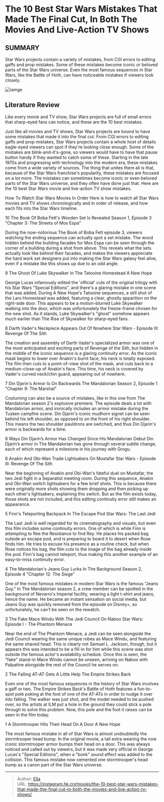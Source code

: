 # The 10 Best Star Wars Mistakes That Made The Final Cut, In Both The Movies And Live-Action TV Shows


## SUMMARY 


 Star Wars projects contain a variety of mistakes, from CGI errors to editing gaffs and prop mistakes. 
 Some of these mistakes become iconic or beloved parts of the Star Wars universe. 
 Even the most famous sequences in Star Wars, like the Battle of Hoth, can have noticeable mistakes if viewers look closely. 

![iamge](https://static1.srcdn.com/wordpress/wp-content/uploads/2024/01/img_c912785f6bc4-1.jpeg)

## Literature Review

Like every movie and TV show, Star Wars projects are full of small errors that sharp-eyed fans can notice, and these are the 10 best mistakes.




Just like all movies and TV shows, Star Wars projects are bound to have some mistakes that made it into the final cut. From CGI errors to editing gaffs and prop mistakes, Star Wars projects contain a whole host of details eagle-eyed viewers can spot if they&#39;re looking close enough. Some of the mistakes are blink-and-it&#39;s-gone, so viewers would have to have that pause button handy if they wanted to catch some of these.
Starting in the late 1970s and progressing with technology into the modern era, these mistakes come from a wide variety of sources. The thing that unites them all is that, because of the Star Wars franchise&#39;s popularity, these mistakes are focused on a lot more. The mistakes can sometimes become iconic or even beloved parts of the Star Wars universe, and they often have done just that. Here are the 10 best Star Wars movie and live-action TV show mistakes.
            
 
 How To Watch Star Wars Movies In Order 
Here is how to watch all Star Wars movies and TV shows chronologically and in order of release, and how each fits into the Star Wars timeline.












 








 10  The Book Of Boba Fett&#39;s Wooden Set Is Revealed 
Season 1, Episode 3 &#34;Chapter 3: The Streets of Mos Espa&#34;
        

During the now-notorious The Book of Boba Fett episode 3, viewers watching the ending sequence can actually spot a set mistake. The wood hidden behind the building facades for Mos Espa can be seen through the corner of a building during a shot from above. This reveals what the sets actually look like behind their facades, and makes the viewers appreciate the hard work set designers put into making the Star Wars galaxy feel alive, even if a mistake like this shows up due to an odd angle.





 9  The Ghost Of Luke Skywalker In The Tatooine Homestead 
A New Hope
        

George Lucas infamously edited the &#39;official&#39; cuts of the original trilogy with his Star Wars &#34;Special Editions&#34;, and there&#39;s a glaring mistake in one scene that was added. During A New Hope&#39;s Tatooine sequences, a still shot of the Lars Homestead was added, featuring a clear, ghostly apparition on the right-side door. This appears to be a motion-blurred Luke Skywalker walking into the door, which was unfortunately the freeze-frame chosen for the new shot. As it stands, Luke Skywalker&#39;s &#34;ghost&#34; somehow appears much earlier than The Rise of Skywalker for sharp-eyed fans.





 8  Darth Vader&#39;s Neckpiece Appears Out Of Nowhere 
Star Wars - Episode III: Revenge Of The Sith
        

The creation and assembly of Darth Vader&#39;s specialized armor was one of the most anticipated and exciting parts of Revenge of the Sith, but hidden in the middle of the iconic sequence is a glaring continuity error. As the iconic mask begins to lower over Anakin&#39;s burnt face, his neck is totally exposed. The film then cuts to a point-of-view shot of the mask, and cuts back to a medium-close-up of Anakin&#39;s face. This time, his neck is covered by Vader&#39;s curved neck/chin guard, appearing out of nowhere.







 7  Din Djarin&#39;s Armor Is On Backwards 
The Mandalorian Season 2, Episode 1 &#34;Chapter 9: The Marshal&#34;
        

Costuming can also be a source of mistakes, like in this one from The Mandalorian season 2&#39;s explosive premiere. The episode deals a lot with Mandalorian armor, and ironically includes an armor mistake during the Tusken campfire scene. Din Djarin&#39;s iconic mudhorn signet can be seen behind his left shoulder, as opposed to on the front of his right shoulder. This means the two shoulder pauldrons are switched, and thus Din Djarin&#39;s armor is backwards for a time.
            
 
 8 Ways Din Djarin’s Armor Has Changed Since His Mandalorian Debut 
Din Djarin’s armor in The Mandalorian has gone through several subtle change, each of which represent a milestone in his journey with Grogu.








 6  Anakin And Obi-Wan Trade Lightsabers On Mustafar 
Star Wars - Episode III: Revenge Of The Sith
        

Near the beginning of Anakin and Obi-Wan&#39;s fateful duel on Mustafar, the two Jedi fight in a Separatist meeting room. During this sequence, Anakin and Obi-Wan switch lightsabers for a few brief shots. This is because there were originally more shots showing them dropping and then picking up each other&#39;s lightsabers, explaining this switch. But as the film exists today, those shots are not included, and this editing continuity error still makes an appearance.





 5  Finn&#39;s Teleporting Backpack In The Escape Pod 
Star Wars: The Last Jedi
        

The Last Jedi is well regarded for its cinematography and visuals, but even this film includes some continuity errors. One of which is while Finn is attempting to flee the Resistance to find Rey. He places his packed bag outside an escape pod, and is preparing to board it to desert when Rose finds him. He tries to excuse his presence as a routine check, but when Rose notices his bag, the film cuts to the image of the bag already inside the pod. Finn&#39;s bag cannot teleport, thus making this another example of an easy-to-miss continuity error.





 4  The Mandalorian&#39;s Jeans Guy Lurks In The Background 
Season 2, Episode 4 &#34;Chapter 12: The Siege&#34;
        

One of the most famous mistakes in modern Star Wars is the famous &#34;Jeans Guy.&#34; In The Mandalorian season 2, a crew member can be spotted in the background of Nevarro&#39;s Imperial facility, wearing a light t-shirt and jeans, hence the name. He became an instant sensation on social media, but Jeans Guy was quickly removed from the episode on Disney&#43;, so unfortunately, he can&#39;t be seen on the rewatch.





 3  The Fake Mace Windu With The Jedi Council On Naboo 
Star Wars: Episode I - The Phantom Menace
        

Near the end of The Phantom Menace, a Jedi can be seen alongside the Jedi Council wearing the same unique robes as Mace Windu, and featuring the same shaved head. This is clearly not Samuel L. Jackson, though, but it appears this was intended to be a fill-in for him while this scene was shot outside the famous actor&#39;s availability schedule. Once this is seen, the &#34;fake&#34; stand-in Mace Windu cannot be unseen, arriving on Naboo with Palpatine alongside the rest of the Council he serves on.





 2  The Falling AT-AT Gets A Little Help 
The Empire Strikes Back
        

Even one of the most famous sequences in the history of Star Wars involves a gaff or two. The Empire Strikes Back&#39;s Battle of Hoth features a fun-to-spot pole poking at the foot of one of the AT-ATs in order to nudge it over into falling. The walker was just shot, and the model needed to be pushed over, so the artists at ILM put a hole in the ground they could stick a pole through to solve this problem. Now, this pole and the foot it raises can be seen in the film today.





 1  A Stormtrooper Hits Their Head On A Door 
A New Hope
        

The most famous mistake in all of Star Wars is almost undoubtedly the stormtrooper head bump. In the original movie, a tall extra wearing the now iconic stormtrooper armor bumps their head on a door. This was always noticed and called out by viewers, but it was made very official in George Lucas&#39;s &#34;Special Editions&#34;, when a &#34;bonk&#34; sound effect was added to the collision. This famous mistake now cemented one stormtrooper&#39;s head bump as a canon part of the Star Wars universe.



---

> Author: [Ella](https://instagram.hk.cn/)  
> URL: https://instagram.hk.cn/movies/the-10-best-star-wars-mistakes-that-made-the-final-cut-in-both-the-movies-and-live-action-tv-shows/  

